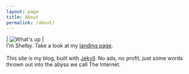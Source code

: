 ```yaml
---
layout: page
title: About
permalink: /about/
---
```


| <img class="textWrapLeft" src="{{ site.url }}/assets/shelby.jpg" alt="What's up"/> | <br>I'm Shelby. Take a look at my [landing page](http://shelbyspees.github.io). <br><br>This site is my blog, built with [Jekyll](http://jekyllrb.com/). No ads, no profit, just some words thrown out into the abyss we call The Internet.